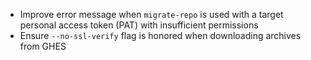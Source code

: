 * Improve error message when `migrate-repo` is used with a target personal access token (PAT) with insufficient permissions
* Ensure `--no-ssl-verify` flag is honored when downloading archives from GHES
